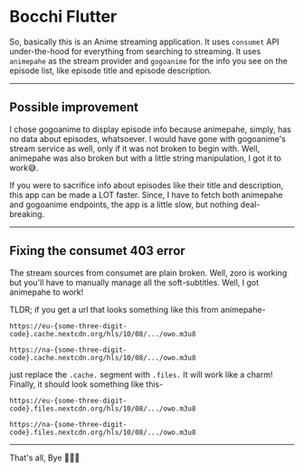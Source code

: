 # Bocchi Flutter

So, basically this is an Anime streaming application. It uses `consumet` API under-the-hood for everything from searching to streaming. It uses `animepahe` as the stream provider and `gogoanime` for the info you see on the episode list, like episode title and episode description.

---

## Possible improvement

I chose gogoanime to display episode info because animepahe, simply, has no data about episodes, whatsoever. I would have gone with gogoanime's stream service as well, only if it was not broken to begin with. Well, animepahe was also broken but with a little string manipulation, I got it to work😅.

If you were to sacrifice info about episodes like their title and description, this app can be made a LOT faster. Since, I have to fetch both animepahe and gogoanime endpoints, the app is a little slow, but nothing deal-breaking.

---

## Fixing the consumet 403 error

The stream sources from consumet are plain broken. Well, zoro is working but you'll have to manually manage all the soft-subtitles. Well, I got animepahe to work!

TLDR; if you get a url that looks something like this from animepahe-

```
https://eu-{some-three-digit-code}.cache.nextcdn.org/hls/10/08/.../owo.m3u8

https://na-{some-three-digit-code}.cache.nextcdn.org/hls/10/08/.../owo.m3u8
```

just replace the `.cache.` segment with `.files.` It will work like a charm! Finally, it should look something like this-

```
https://eu-{some-three-digit-code}.files.nextcdn.org/hls/10/08/.../owo.m3u8

https://na-{some-three-digit-code}.files.nextcdn.org/hls/10/08/.../owo.m3u8
```

---

That's all, Bye 👋👋👋
